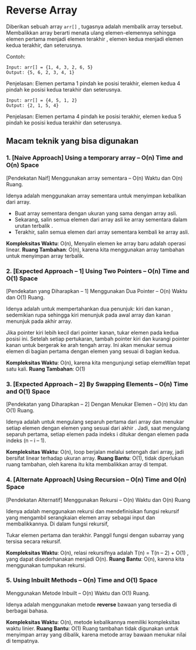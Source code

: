 # Reverse Array
Diberikan sebuah array `arr[]` , tugasnya adalah membalik array tersebut. Membalikkan array berarti menata ulang elemen-elemennya sehingga elemen pertama menjadi elemen terakhir , elemen kedua menjadi elemen kedua terakhir, dan seterusnya.

Contoh:

    Input: arr[] = {1, 4, 3, 2, 6, 5} 
    Output: {5, 6, 2, 3, 4, 1} 

Penjelasan: Elemen pertama 1 pindah ke posisi terakhir, elemen kedua 4 pindah ke posisi kedua terakhir dan seterusnya. 



    Input: arr[] = {4, 5, 1, 2} 
    Output: {2, 1, 5, 4} 

Penjelasan: Elemen pertama 4 pindah ke posisi terakhir, elemen kedua 5 pindah ke posisi kedua terakhir dan seterusnya.

## Macam teknik yang bisa digunakan
### 1. [Naive Approach] Using a temporary array – O(n) Time and O(n) Space
[Pendekatan Naif] Menggunakan array sementara – O(n) Waktu dan O(n) Ruang.

Idenya adalah menggunakan array sementara untuk menyimpan kebalikan dari array.

- Buat array sementara dengan ukuran yang sama dengan array asli.
- Sekarang, salin semua elemen dari array asli ke array sementara dalam urutan terbalik .
- Terakhir, salin semua elemen dari array sementara kembali ke array asli.

**Kompleksitas Waktu**: O(n), Menyalin elemen ke array baru adalah operasi linear.
**Ruang Tambahan**: O(n), karena kita menggunakan array tambahan untuk menyimpan array terbalik.
### 2. [Expected Approach – 1] Using Two Pointers – O(n) Time and O(1) Space
[Pendekatan yang Diharapkan – 1] Menggunakan Dua Pointer – O(n) Waktu dan O(1) Ruang.

Idenya adalah untuk mempertahankan dua penunjuk: kiri dan kanan , sedemikian rupa sehingga kiri menunjuk pada awal array dan kanan menunjuk pada akhir array.


Jika pointer kiri lebih kecil dari pointer kanan, tukar elemen pada kedua posisi ini. Setelah setiap pertukaran, tambah pointer kiri dan kurangi pointer kanan untuk bergerak ke arah tengah array. Ini akan menukar semua elemen di bagian pertama dengan elemen yang sesuai di bagian kedua.

**Kompleksitas Waktu**: O(n), karena kita mengunjungi setiap elemeWan tepat satu kali.
**Ruang Tambahan**: O(1)
### 3. [Expected Approach – 2] By Swapping Elements – O(n) Time and O(1) Space
[Pendekatan yang Diharapkan – 2] Dengan Menukar Elemen – O(n) ktu dan O(1) Ruang.

Idenya adalah untuk mengulang separuh pertama dari array dan menukar setiap elemen dengan elemen yang sesuai dari akhir . Jadi, saat mengulang separuh pertama, setiap elemen pada indeks i ditukar dengan elemen pada indeks (n – i – 1).

**Kompleksitas Waktu**: O(n), loop berjalan melalui setengah dari array, jadi bersifat linear terhadap ukuran array.
**Ruang Bantu**: O(1), tidak diperlukan ruang tambahan, oleh karena itu kita membalikkan array di tempat.
### 4. [Alternate Approach] Using Recursion – O(n) Time and O(n) Space
[Pendekatan Alternatif] Menggunakan Rekursi – O(n) Waktu dan O(n) Ruang

Idenya adalah menggunakan rekursi dan mendefinisikan fungsi rekursif yang mengambil serangkaian elemen array sebagai input dan membalikkannya. Di dalam fungsi rekursif,

Tukar elemen pertama dan terakhir.
Panggil fungsi dengan subarray yang tersisa secara rekursif.

**Kompleksitas Waktu**: O(n), relasi rekursifnya adalah T(n) = T(n – 2) + O(1) , yang dapat disederhanakan menjadi O(n).
**Ruang Bantu**: O(n), karena kita menggunakan tumpukan rekursi.

### 5. Using Inbuilt Methods – O(n) Time and O(1) Space
Menggunakan Metode Inbuilt – O(n) Waktu dan O(1) Ruang.

Idenya adalah menggunakan metode **reverse** bawaan yang tersedia di berbagai bahasa.

**Kompleksitas Waktu**: O(n), metode kebalikannya memiliki kompleksitas waktu linier.
**Ruang Bantu**: O(1) Ruang tambahan tidak digunakan untuk menyimpan array yang dibalik, karena metode array bawaan menukar nilai di tempatnya.
